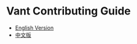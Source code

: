 # Vant Contributing Guide

- [English Version](../packages/vant/docs/markdown/contribution.en-US.md)
- [中文版](../packages/vant/docs/markdown/contribution.zh-CN.md)
